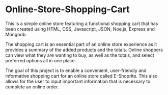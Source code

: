 # Online-Store-Shopping-Cart

This is a simple online store featuring a functional shopping cart that has been created using HTML, CSS, Javascript, JSON, Noe.js, Express and Mongodb.

The shopping cart is an essential part of an online store experience as it provides a summary of the added products and the totals. Online shoppers can view what they are wanting to buy, as well as the totals, and select preferred options all in one place.

The goal of this project is to enable a convenient, user-friendly and informative shopping cart for an online store called E-Shoprite. This also allows for the user to input important information that is necessary to complete an online order.

